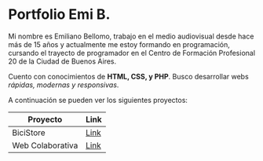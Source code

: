 # Portfolio Emi B.

Mi nombre es Emiliano Bellomo, trabajo en el medio audiovisual desde hace más de 15 años y actualmente me estoy formando en programación, cursando el trayecto de programador en el Centro de Formación Profesional 20 de la Ciudad de Buenos Aires.

Cuento con conocimientos de **HTML, CSS, y PHP**. Busco desarrollar webs *rápidas, modernas y responsivas*.

A continuación se pueden ver los siguientes proyectos:

|Proyecto|Link|
|-----|-----|
|BiciStore|[Link](https://github.com/ebel3000/BiciStore)|
|Web Colaborativa|[Link](https://github.com/ebel3000/pagina-web-colaborativa.git)|


